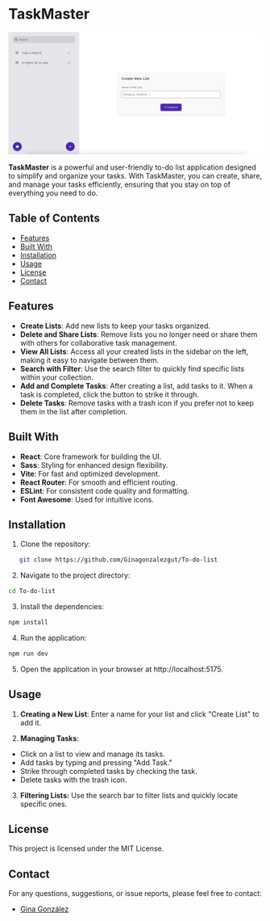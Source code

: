 # TaskMaster

![Screenshot of the app](./public/screenshot.png)

**TaskMaster** is a powerful and user-friendly to-do list application designed to simplify and organize your tasks. With TaskMaster, you can create, share, and manage your tasks efficiently, ensuring that you stay on top of everything you need to do.

## Table of Contents

- [Features](#features)
- [Built With](#built-with)
- [Installation](#installation)
- [Usage](#usage)
- [License](#license)
- [Contact](#contact)

## Features

- **Create Lists**: Add new lists to keep your tasks organized.
- **Delete and Share Lists**: Remove lists you no longer need or share them with others for collaborative task management.
- **View All Lists**: Access all your created lists in the sidebar on the left, making it easy to navigate between them.
- **Search with Filter**: Use the search filter to quickly find specific lists within your collection.
- **Add and Complete Tasks**: After creating a list, add tasks to it. When a task is completed, click the button to strike it through.
- **Delete Tasks**: Remove tasks with a trash icon if you prefer not to keep them in the list after completion.

## Built With

- **React**: Core framework for building the UI.
- **Sass**: Styling for enhanced design flexibility.
- **Vite**: For fast and optimized development.
- **React Router**: For smooth and efficient routing.
- **ESLint**: For consistent code quality and formatting.
- **Font Awesome**: Used for intuitive icons.

## Installation

1. Clone the repository:

```bash
   git clone https://github.com/Ginagonzalezgut/To-do-list
```

2. Navigate to the project directory:

```bash
cd To-do-list
```

3. Install the dependencies:

```bash
npm install
```

4. Run the application:

```bash
npm run dev
```

5. Open the application in your browser at http://localhost:5175.

## Usage

1. **Creating a New List**: Enter a name for your list and click "Create List" to add it.

2. **Managing Tasks**:

- Click on a list to view and manage its tasks.
- Add tasks by typing and pressing "Add Task."
- Strike through completed tasks by checking the task.
- Delete tasks with the trash icon.

3. **Filtering Lists:** Use the search bar to filter lists and quickly locate specific ones.

## License

This project is licensed under the MIT License.

## Contact

For any questions, suggestions, or issue reports, please feel free to contact:

- [Gina González](https://github.com/Ginagonzalezgut)

